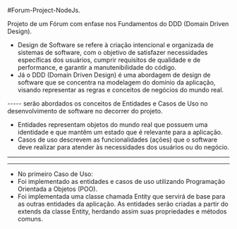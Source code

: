 #Forum-Project-NodeJs.

Projeto de um Fórum com enfase nos Fundamentos do DDD (Domain Driven Design).

- Design de Software se refere à criação intencional e organizada de sistemas de software, com o objetivo de satisfazer necessidades específicas dos usuários, cumprir requisitos de qualidade e de performance, e garantir a manutenibilidade do código.
- Já o DDD (Domain Driven Design) é uma abordagem de design de software que se concentra na modelagem do domínio da aplicação, visando representar as regras e conceitos de negócios do mundo real.


----- serão abordados os conceitos de Entidades e Casos de Uso no desenvolvimento de software no decorrer do projeto.

  
- Entidades representam objetos do mundo real que possuem uma identidade e que mantêm um estado que é relevante para a aplicação.
- Casos de uso descrevem as funcionalidades (ações) que o software deve realizar para atender às necessidades dos usuários ou do negócio.

____________________________________________________________________________________________________________________________________________________________________________________________________________________
____________________________________________________________________________________________________________________________________________________________________________________________________________________
- No primeiro Caso de Uso:
- Foi implementado as entidades e casos de uso utilizando Programação Orientada a Objetos (POO).
- Foi  implementada uma classe chamada Entity que servirá de base para as outras entidades da aplicação. As entidades serão criadas a partir do extends da classe Entity, herdando assim suas propriedades e métodos comuns.

